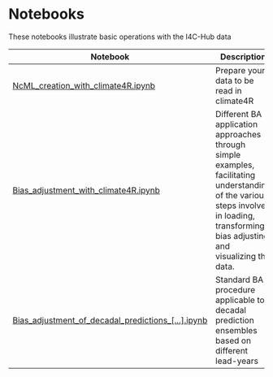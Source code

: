 # Notebooks

These notebooks illustrate basic operations with the I4C-Hub data

| Notebook | Description |
|----------|-------------|
| [NcML_creation_with_climate4R.ipynb](./NcML_creation_with_climate4R.ipynb)   | Prepare your data to be read in climate4R |
| [Bias_adjustment_with_climate4R.ipynb](./Bias_adjustment_with_climate4R.ipynb) | Different BA application approaches through simple examples, facilitating understanding of the various steps involved in loading, transforming, bias adjusting and visualizing the data. |
| [Bias_adjustment_of_decadal_predictions_[...].ipynb](./Bias_adjustment_of_decadal_predictions_with_climate4R.ipynb) | Standard BA procedure applicable to decadal prediction ensembles based on different lead-years |